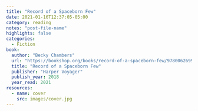 ```yaml
---
title: "Record of a Spaceborn Few"
date: 2021-01-16T12:37:05-05:00
category: reading
notes: "post-file-name"
highlights: false
categories:
  - Fiction
book:
  author: "Becky Chambers"
  url: "https://bookshop.org/books/record-of-a-spaceborn-few/9780062699220"
  title: "Record of a Spaceborn Few"
  publisher: "Harper Voyager"
  publish_year: 2018
  year_read: 2021
resources:
  - name: cover
    src: images/cover.jpg
---
```


